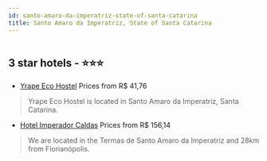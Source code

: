 ```yaml
---
id: santo-amaro-da-imperatriz-state-of-santa-catarina
title: Santo Amaro da Imperatriz, State of Santa Catarina
---
```


<center><img src="https://static.hotelurbano.com/reservas/prod0/16/16298/5ca3d2736ccc6_yrape-eco-hostel.png" alt="" /></center>


##  3 star hotels - ⭐️⭐️⭐️

-    [Yrape Eco Hostel](https://us.hurb.com/hotels/santo-amaro-da-imperatriz/yrape-eco-hostel-16298?cmp=18055) Prices from R$ 41,76
   > Yrape Eco Hostel is located in Santo Amaro da Imperatriz, Santa Catarina.
-    [Hotel Imperador Caldas](https://us.hurb.com/hotels/santo-amaro-da-imperatriz/hotel-imperador-caldas-9603?cmp=18055) Prices from R$ 156,14
   > We are located in the Termas de Santo Amaro da Imperatriz and 28km from Florianópolis.
